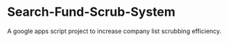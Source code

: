 # Search-Fund-Scrub-System
A google apps script project to increase company list scrubbing efficiency.
